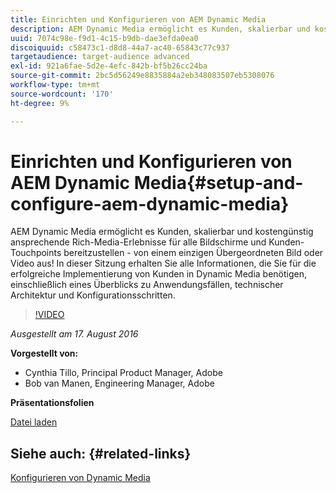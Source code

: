 ```yaml
---
title: Einrichten und Konfigurieren von AEM Dynamic Media
description: AEM Dynamic Media ermöglicht es Kunden, skalierbar und kostengünstig ansprechende Rich-Media-Erlebnisse für alle Bildschirme und Kunden-Touchpoints bereitzustellen - von einem einzigen Übergeordneten Bild oder Video aus!  In dieser Sitzung erhalten Sie alle Informationen, die Sie für die erfolgreiche Implementierung von Kunden in Dynamic Media benötigen, einschließlich eines Überblicks zu Anwendungsfällen, technischer Architektur und Konfigurationsschritten.
uuid: 7074c98e-f9d1-4c15-b9db-dae3efda0ea0
discoiquuid: c58473c1-d8d8-44a7-ac40-65843c77c937
targetaudience: target-audience advanced
exl-id: 921a6fae-5d2e-4efc-842b-bf5b26cc24ba
source-git-commit: 2bc5d56249e8835884a2eb348083507eb5308076
workflow-type: tm+mt
source-wordcount: '170'
ht-degree: 9%

---
```


# Einrichten und Konfigurieren von AEM Dynamic Media{#setup-and-configure-aem-dynamic-media}

AEM Dynamic Media ermöglicht es Kunden, skalierbar und kostengünstig ansprechende Rich-Media-Erlebnisse für alle Bildschirme und Kunden-Touchpoints bereitzustellen - von einem einzigen Übergeordneten Bild oder Video aus!  In dieser Sitzung erhalten Sie alle Informationen, die Sie für die erfolgreiche Implementierung von Kunden in Dynamic Media benötigen, einschließlich eines Überblicks zu Anwendungsfällen, technischer Architektur und Konfigurationsschritten.

>[!VIDEO](https://video.tv.adobe.com/v/19297/?quality=9)

*Ausgestellt am 17. August 2016*

**Vorgestellt von:**

* Cynthia Tillo, Principal Product Manager, Adobe
* Bob van Manen, Engineering Manager, Adobe

**Präsentationsfolien**

[Datei laden](assets/aemgems-081716-dynamic-media-configuration.pdf)

## Siehe auch: {#related-links}

[Konfigurieren von Dynamic Media](https://docs.adobe.com/docs/de-DE/aem/6-2/administer/content/dynamic-media/config-dynamic.html)

<!--
[Get back to the Overview](https://helpx.adobe.com/experience-manager/kt/eseminars/gems/aem-index.html)
-->
